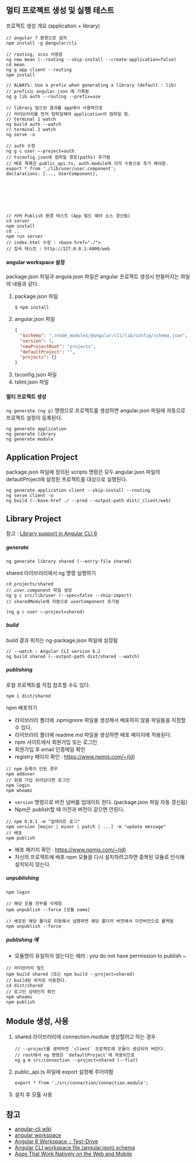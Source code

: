 ## 멀티 프로젝트 생성 및 실행 테스트

프로젝트 생성 개요 (application + library)
```
// angular 7 환경으로 설치
npm install -g @angular/cli

// routing, scss 사용함
ng new mean (--routing --skip-install --create-application=false)
cd mean
ng g app client --routing
npm install

// ALWAYS: Use a prefix when generating a library (default : lib)
// prefix는 angular.json 에 기록됨
ng g lib auth --routing --prefix=use

// library 빌드된 결과를 app에서 사용하므로 
// 라이브러리를 먼저 컴파일해야 application이 컴파일 됨.
// terminal 1 watch
ng build auth --watch
// terminal 2 watch
ng serve -o

// auth 수정
ng g c user —-project=auth
// tsconfig.json에 컴파일 경로(paths) 추가됨
// 배포 목록은 public_api.ts, auth.module에 각각 수동으로 추가 해야함.
export * from './lib/user/user.component';
declarations: [..., UserComponent],







// 서버 Publish 환경 테스트 (App 빌드 해야 소스 갱신됨)
cd server
npm install
cd ..
npm run server
// index.html 수정 : <base href="./">
// 접속 테스트 : http://127.0.0.1:4000/web
```

#### angular workspace  설정
package.json 파일과 angula.json 파일은 angular 프로젝트 생성시 만들어지는 파일의 내용과 같다.
1. package.json 파일
    ```
    $ npm install
    ```
2. angular.json 파일
    ```json
    {
      "$schema": "./node_modules/@angular/cli/lib/config/schema.json",
      "version": 1,
      "newProjectRoot": "projects",
      "defaultProject": "",
      "projects": {}
    }
    ```
3. tsconfig.json 파일
4. tslint.json 파일

#### 멀티 프로젝트 생성
`ng generate (ng g)` 명령으로 프로젝트를 생성하면 angular.json 파일에 자동으로 프로젝트 설정이 등록된다.
```
ng generate application
ng generate library
ng generate module
```

## Application Project
package.json 파일에 정의된 scripts 명령은 모두 angular.json 파일의 defaultProject에 설정된 프로젝트를 대상으로 실행된다.
```
ng generate application client --skip-install --routing
ng serve client -o
ng build (--base-href ./ --prod --output-path dist/_client/web)
```

## Library Project
참고 : [Library support in Angular CLI 6](https://github.com/angular/angular-cli/blob/master/docs/documentation/stories/create-library.md)
##### generate
```
ng generate library shared (--entry-file shared)
```
shared 라이브러리에서 ng 명령 실행하기
```
cd projects/shared
// user.component 파일 생성
ng g c src/lib/user (--spec=false --skip-import)
// sharedModule에 자동으로 userComponent 추가됨

(ng g c user —-project=shared)
```

##### build
build 결과 위치는 ng-package.json 파일에 설정됨
```
// --watch : Angular CLI version 6.2
ng build shared (--output-path dist/shared --watch)
```

##### publishing
로컬 프로젝트를 직접 참조할 수도 있다.
```
npm i dist/shared
```
npm 배포하기
- 라이브러리 폴더에 .npmignore 파일을 생성해서 배포하지 않을 파일들을 지정할 수 있다.
- 라이브러리 폴더에 readme.md 파일을 생성하면 배포 페이지에 적용된다.
- npm 사이트에서 회원가입 또는 로그인  
- 회원가입 후 email 인증메일 확인
- registry 페이지 확인 : https://www.npmjs.com/~(id)

```
// npm 등록이 안된 경우
npm adduser
// 회원 가입 되어있다면 로그인
npm login
npm whoami
```

- `version` 명령으로 버전 넘버를 업데이트 한다. (package.json 파일 자동 갱신됨)
- Npm은 publish할 때 이전과 버전이 같으면 안된다.

```
// npm 0.0.1 -m "업데이트 로그"
npm version [major | minor | patch | ...] -m "update message"
// 배포
npm publish
```

- 배포 패키지 확인 : https://www.npmjs.com/~(id)
- 자신의 프로젝트에 배포 npm 모듈을 다시 설치하려고하면 중복된 모듈로 인식해 설치되지 않는다.

##### unpublishing
```
npm login

// 해당 모듈 전부를 삭제함
npm unpublish --force [모듈 name]

// 배포된 해당 폴더로 이동해서 실행하면 해당 폴더의 버전에서 이전버전으로 롤백됨
npm unpublish --force
```

##### publishing 예
- 모듈명이 유일하지 않는다는 에러 : you do not have permission to publish ~
```
// 라이브러리 빌드
npm build shared (또는 npm build --project=shared)
// build된 위치로 이동한다.
cd dist/shared
// 로그인 상태인지 확인
npm whoami
npm publish
```

## Module 생성, 사용
1. shared 라이브러리에 connection.module 생성할려고 하는 경우
    ```
    // --project를 생략하면 `client` 프로젝트에 모듈이 생성되어 버린다.
    // root에서 ng 명령은 `defaultProject`에 적용되므로
    ng g m src/connection --project=shared (--flat)
    ``` 
2. public_api.ts 파일에 export 설정해 주어야함
    ```
    export * from './src/connection/connection.module';
    ```
3. 설치 후 모튤 사용


## 참고
- [angular-cli wiki](https://github.com/angular/angular-cli/wiki)
- [angular workspace](https://github.com/angular/angular-cli/wiki/angular-workspace)
- [Angular 6 Workspace :: Test-Drive](https://medium.com/@angularlicious/angular-6-workspace-test-drive-cfe24bbceeb3)
- [Angular CLI workspace file (angular.json) schema](https://github.com/angular/angular-cli/wiki/angular-workspace)
- [Apps That Work Natively on the Web and Mobile](https://blog.angular.io/apps-that-work-natively-on-the-web-and-mobile-9b26852495e7)